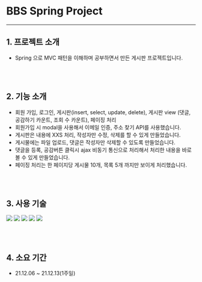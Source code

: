 # BBS Spring Project
---

## 1. 프로젝트 소개

- Spring 으로 MVC 패턴을 이해하며 공부하면서 만든 게시판 프로젝트입니다.

<br/><br/>
## 2. 기능 소개

- 회원 가입, 로그인, 게시판(insert, select, update, delete), 게시판 view (댓글, 공감하기 카운트, 조회 수 카운트), 페이징 처리
- 회원가입 시 modal을 사용해서 이메일 인증, 주소 찾기 API를 사용했습니다.
- 게시판은 내용에 XXS 처리, 작성자만 수정, 삭제를 할 수 있게 만들었습니다.
- 게시물에는 파일 업로드, 댓글은 작성자만 삭제할 수 있도록 만들었습니다.
- 댓글을 등록, 공감버튼 클릭시 ajax 비동기 통신으로 처리해서 처리한 내용을 바로 볼 수 있게 만들었습니다.
- 페이징 처리는 한 페이지당 게시물 10개, 목록 5개  까지만 보이게 처리했습니다.

<br/><br/>
## 3. 사용 기술

<img src="[https://img.shields.io/badge/Java-007396?style=flat-square&logo=Java&logoColor=white](https://img.shields.io/badge/Java-007396?style=flat-square&logo=Java&logoColor=white)"/> <img src="[https://img.shields.io/badge/Spring-6DB33F?style=flat-square&logo=Spring&logoColor=white](https://img.shields.io/badge/Spring-6DB33F?style=flat-square&logo=Spring&logoColor=white)"/> <img src="[https://img.shields.io/badge/MySQL-4479A1?style=flat-square&logo=MySQL&logoColor=white](https://img.shields.io/badge/MySQL-4479A1?style=flat-square&logo=MySQL&logoColor=white)"/> <img src="[https://img.shields.io/badge/JavaScript-F7DF1E?style=flat-square&logo=JavaScript&logoColor=white](https://img.shields.io/badge/JavaScript-F7DF1E?style=flat-square&logo=JavaScript&logoColor=white)"/> <img src="[https://img.shields.io/badge/jQuery-0769AD?style=flat-square&logo=jQuery&logoColor=white](https://img.shields.io/badge/jQuery-0769AD?style=flat-square&logo=jQuery&logoColor=white)"/>


<br/><br/>

## 4. 소요 기간

- 21.12.06 ~ 21.12.13(1주일)
